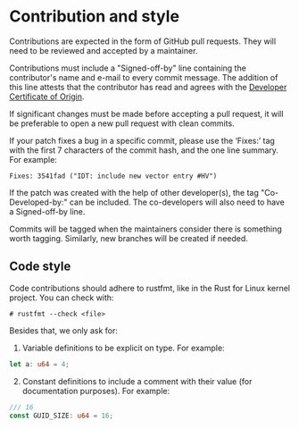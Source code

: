 # Contribution and style

Contributions are expected in the form of GitHub pull requests. They will
need to be reviewed and accepted by a maintainer.

Contributions must include a "Signed-off-by" line containing the
contributor's name and e-mail to every commit message. The addition of this
line attests that the contributor has read and agrees with the [Developer
Certificate of Origin](https://developercertificate.org/).

If significant changes must be made before accepting a pull request, it
will be preferable to open a new pull request with clean commits.

If your patch fixes a bug in a specific commit, please use the ‘Fixes:’ tag
with the first 7 characters of the commit hash, and the one line summary.
For example:

```
Fixes: 3541fad ("IDT: include new vector entry #HV")
```

If the patch was created with the help of other developer(s), the tag
"Co-Developed-by:" can be included. The co-developers will also need to
have a Signed-off-by line.

Commits will be tagged when the maintainers consider there is something
worth tagging. Similarly, new branches will be created if needed.

## Code style

Code contributions should adhere to rustfmt, like in the Rust for Linux
kernel project. You can check with:

```
# rustfmt --check <file>
```
Besides that, we only ask for:

1. Variable definitions to be explicit on type. For example:

```rust
let a: u64 = 4;
```

2. Constant definitions to include a comment with their value (for
documentation purposes). For example:

```rust
/// 16
const GUID_SIZE: u64 = 16;
```
